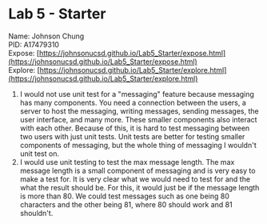 # Lab 5 - Starter
Name: Johnson Chung  
PID: A17479310  
Expose: [https://johnsonucsd.github.io/Lab5_Starter/expose.html](https://johnsonucsd.github.io/Lab5_Starter/expose.html)  
Explore: [https://johnsonucsd.github.io/Lab5_Starter/explore.html](https://johnsonucsd.github.io/Lab5_Starter/explore.html)

1. I would not use unit test for a "messaging" feature because messaging has many components. You need a connection between the users, a server to host the messaging, writing messages, sending messages, the user interface, and many more. These smaller components also interact with each other. Because of this, it is hard to test messaging between two users with just unit tests. Unit tests are better for testing smaller components of messaging, but the whole thing of messaging I wouldn't unit test on. 
2. I would use unit testing to test the max message length. The max message length is a small component of messaging and is very easy to make a test for. It is very clear what we would need to test for and the what the result should be. For this, it would just be if the message length is more than 80. We could test messages such as one being 80 characters and the other being 81, where 80 should work and 81 shouldn't. 
